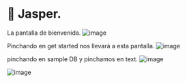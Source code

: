 # 📌 Jasper.

La pantalla de bienvenida.
![image](https://github.com/user-attachments/assets/679bf7b1-fbf3-4dc7-82e0-0f035c1581b2)

Pinchando en get started nos llevará a esta pantalla.
![image](https://github.com/user-attachments/assets/85544fff-6540-4f04-9ea6-2cd4f7940351)

pinchando en sample DB y pinchamos en text.
![image](https://github.com/user-attachments/assets/44e1fefa-6051-471a-acc7-085e66e484a0)

![image](https://github.com/user-attachments/assets/75a695bc-23e1-4b8a-bb10-226bf57b698c)



